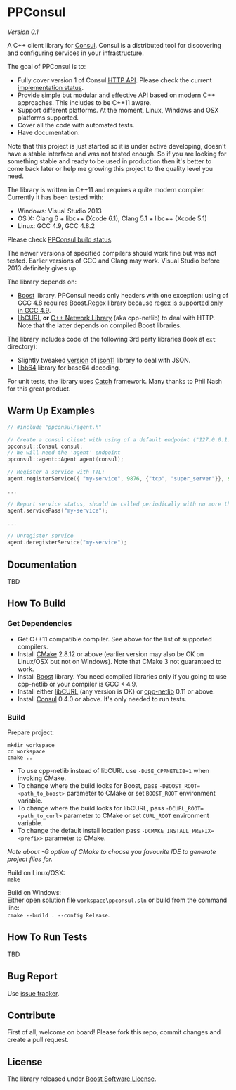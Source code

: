 # PPConsul

*Version 0.1*

A C++ client library for [Consul](http://consul.io). Consul is a distributed tool for discovering and configuring services in your infrastructure.

The goal of PPConsul is to:
* Fully cover version 1 of Consul [HTTP API](http://www.consul.io/docs/agent/http.html). Please check the current [implementation status](status.md).
* Provide simple but modular and effective API based on modern C++ approaches. This includes to be C++11 aware.
* Support different platforms. At the moment, Linux, Windows and OSX platforms supported.
* Cover all the code with automated tests.
* Have documentation.

Note that this project is just started so it is under active developing, doesn't have a stable interface and was not tested enough.
So if you are looking for something stable and ready to be used in production then it's better to come back later or help me growing this project to the quality level you need.

The library is written in C++11 and requires a quite modern compiler. Currently it has been tested with:
* Windows: Visual Studio 2013
* OS X: Clang 6 + libc++ (Xcode 6.1), Clang 5.1 + libc++ (Xcode 5.1)
* Linux: GCC 4.9, GCC 4.8.2

Please check [PPConsul build status](https://78.46.71.115/project.html?projectId=Ppconsul&guest=1).

The newer versions of specified compilers should work fine but was not tested. Earlier versions of GCC and Clang may work. Visual Studio before 2013 definitely gives up.

The library depends on:
* [Boost](http://www.boost.org/) library. PPConsul needs only headers with one exception: using of GCC 4.8 requires Boost.Regex library because [regex is supported only in GCC 4.9](https://gcc.gnu.org/bugzilla/show_bug.cgi?id=53631).
* [libCURL](http://curl.haxx.se/libcurl/) **or** [C++ Network Library](http://cpp-netlib.org/) (aka cpp-netlib) to deal with HTTP. Note that the latter depends on compiled Boost libraries.

The library includes code of the following 3rd party libraries (look at `ext` directory): 
* Slightly tweaked [version](https://github.com/oliora/json11) of [json11](https://github.com/dropbox/json11) library to deal with JSON.
* [libb64](http://libb64.sourceforge.net/) library for base64 decoding.

For unit tests, the library uses [Catch](https://github.com/philsquared/Catch) framework. Many thanks to Phil Nash for this great product.

## Warm Up Examples

```cpp
// #include "ppconsul/agent.h"

// Create a consul client with using of a default endpoint ("127.0.0.1:8500") and default DC
ppconsul::Consul consul;
// We will need the 'agent' endpoint
ppconsul::agent::Agent agent(consul);

// Register a service with TTL:
agent.registerService({ "my-service", 9876, {"tcp", "super_server"}}, std::chrono::seconds(5));

...

// Report service status, should be called periodically with no more than 15 seconds between calls
agent.servicePass("my-service");

...

// Unregister service
agent.deregisterService("my-service");
```

## Documentation
TBD

## How To Build

### Get Dependencies
* Get C++11 compatible compiler. See above for the list of supported compilers.
* Install [CMake](http://www.cmake.org/) 2.8.12 or above (earlier version may also be OK on Linux/OSX but not on Windows). Note that CMake 3 not guaranteed to work.
* Install [Boost](http://www.boost.org/) library. You need compiled libraries only if you going to use cpp-netlib or your compiler is GCC < 4.9.
* Install either [libCURL](http://curl.haxx.se/libcurl/) (any version is OK) or [cpp-netlib](http://cpp-netlib.org/) 0.11 or above.
* Install [Consul](http://consul.io) 0.4.0 or above. It's only needed to run tests.

### Build

Prepare project:  
```
mkdir workspace
cd workspace
cmake ..
```

* To use cpp-netlib instead of libCURL use `-DUSE_CPPNETLIB=1` when invoking CMake.
* To change where the build looks for Boost, pass `-DBOOST_ROOT=<path_to_boost>` parameter to CMake or set `BOOST_ROOT` environment variable.
* To change where the build looks for libCURL, pass `-DCURL_ROOT=<path_to_curl>` parameter to CMake or set `CURL_ROOT` environment variable.
* To change the default install location pass `-DCMAKE_INSTALL_PREFIX=<prefix>` parameter to CMake.

*Note about -G option of CMake to choose you favourite IDE to generate project files for.*

Build on Linux/OSX:  
`make`  

Build on Windows:  
Either open solution file `workspace\ppconsul.sln` or build from the command line:  
`cmake --build . --config Release`.

## How To Run Tests
TBD

## Bug Report
Use [issue tracker](https://github.com/oliora/ppconsul/issues).

## Contribute
First of all, welcome on board! Please fork this repo, commit changes and create a pull request.

## License
The library released under [Boost Software License](http://www.boost.org/LICENSE_1_0.txt).
